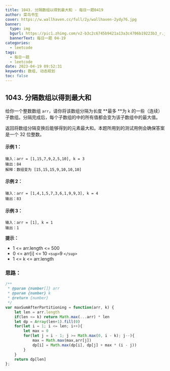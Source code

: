 ```yaml
---
title: 1043. 分隔数组以得到最大和 - 每日一题0419
author: 菜鸟书生
cover: https://w.wallhaven.cc/full/2y/wallhaven-2ydy76.jpg
banner:
  type: img
  bgurl: https://pic1.zhimg.com/v2-b3c2c6745b9421a13a3c4706b19223b3_r.jpg
  bannerText: 每日一题 04-19
categories:
  - leetcode
tags:
  - 每日一题
  - leetcode
date: 2023-04-19 09:52:31
keywords: 数组, 动态规划
toc: false
---
```

## 1043. 分隔数组以得到最大和

给你一个整数数组 `arr`，请你将该数组分隔为长度 **最多 **为 k 的一些（连续）子数组。分隔完成后，每个子数组的中的所有值都会变为该子数组中的最大值。

返回将数组分隔变换后能够得到的元素最大和。本题所用到的测试用例会确保答案是一个 32 位整数。

#### **示例 1：**

```
输入：arr = [1,15,7,9,2,5,10], k = 3
输出：84
解释：数组变为 [15,15,15,9,10,10,10]
```

#### **示例 2：**

```
输入：arr = [1,4,1,5,7,3,6,1,9,9,3], k = 4
输出：83
```

#### **示例 3：**

```
输入：arr = [1], k = 1
输出：1
```

**提示：**

* 1 <= arr.length <= 500
* 0 <= arr[i] <= 10 `<sup>`9 `</sup>`
* 1 <= k <= arr.length

### 思路：

```javascript
/**
 * @param {number[]} arr
 * @param {number} k
 * @return {number}
 */
var maxSumAfterPartitioning = function(arr, k) {
    let len = arr.length
    if(len <= k) return Math.max(...arr) * len
    let dp = Array(len+1).fill(0)
    for(let i = 1; i <= len; i++){
        let max = 0
        for(let j = i - 1; j >= Math.max(0, i - k); j--){
            max = Math.max(max,arr[j])
            dp[i] = Math.max(dp[i], dp[j] + max * (i - j)) 
        }
    }
    return dp[len]
};
```
